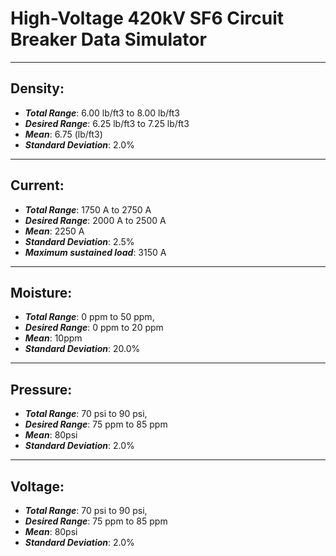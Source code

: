 # High-Voltage 420kV SF6 Circuit Breaker Data Simulator

---

## Density:

- **_Total Range_**: 6.00 lb/ft3 to 8.00 lb/ft3
- **_Desired Range_**: 6.25 lb/ft3 to 7.25 lb/ft3
- **_Mean_**: 6.75 (lb/ft3)
- **_Standard Deviation_**: 2.0%

---

## Current:

- **_Total Range_**: 1750 A to 2750 A
- **_Desired Range_**: 2000 A to 2500 A
- **_Mean_**: 2250 A
- **_Standard Deviation_**: 2.5%
- **_Maximum sustained load_**: 3150 A

---

## Moisture:

- **_Total Range_**: 0 ppm to 50 ppm,
- **_Desired Range_**: 0 ppm to 20 ppm
- **_Mean_**: 10ppm
- **_Standard Deviation_**: 20.0%

---

## Pressure:

- **_Total Range_**: 70 psi to 90 psi,
- **_Desired Range_**: 75 ppm to 85 ppm
- **_Mean_**: 80psi
- **_Standard Deviation_**: 2.0%

---

## Voltage:

- **_Total Range_**: 70 psi to 90 psi,
- **_Desired Range_**: 75 ppm to 85 ppm
- **_Mean_**: 80psi
- **_Standard Deviation_**: 2.0%
